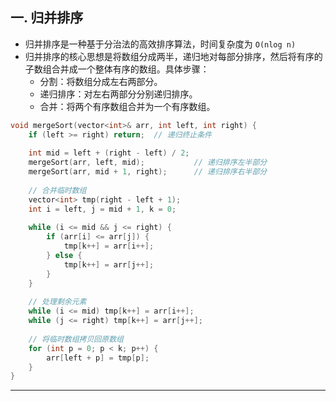## 一. 归并排序

- 归并排序是一种基于分治法的高效排序算法，时间复杂度为 `O(nlog n)`
- 归并排序的核心思想是将数组分成两半，递归地对每部分排序，然后将有序的子数组合并成一个整体有序的数组。具体步骤：
  - 分割：将数组分成左右两部分。
  - 递归排序：对左右两部分分别递归排序。
  - 合并：将两个有序数组合并为一个有序数组。

```c++
void mergeSort(vector<int>& arr, int left, int right) {
    if (left >= right) return;  // 递归终止条件
    
    int mid = left + (right - left) / 2;
    mergeSort(arr, left, mid);           // 递归排序左半部分
    mergeSort(arr, mid + 1, right);      // 递归排序右半部分
    
    // 合并临时数组
    vector<int> tmp(right - left + 1);
    int i = left, j = mid + 1, k = 0;
    
    while (i <= mid && j <= right) {
        if (arr[i] <= arr[j]) {
            tmp[k++] = arr[i++];
        } else {
            tmp[k++] = arr[j++];
        }
    }
    
    // 处理剩余元素
    while (i <= mid) tmp[k++] = arr[i++];
    while (j <= right) tmp[k++] = arr[j++];
    
    // 将临时数组拷贝回原数组
    for (int p = 0; p < k; p++) {
        arr[left + p] = tmp[p];
    }
}
```

---
